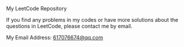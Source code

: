 My LeetCode Repository

If you find any problems in my codes or have more solutions about the questions in LeetCode, please contact me by email.

My Email Address: 617076674@qq.com